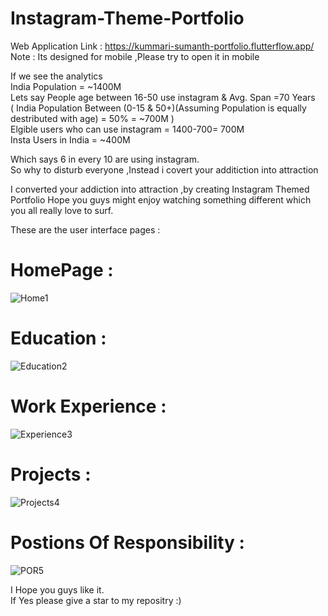 # Instagram-Theme-Portfolio

Web Application Link : https://kummari-sumanth-portfolio.flutterflow.app/ <br/>
Note : Its designed for mobile ,Please try to open it in mobile


If we see the analytics <br />
India Population =  ~1400M <br />
Lets say People age between  16-50 use instagram & Avg. Span =70 Years <br />
( India Population Between (0-15 & 50+)(Assuming Population is equally destributed with age) =  50% = ~700M ) <br />
Elgible users who can use instagram = 1400-700= 700M <br />
Insta Users in India = ~400M <br />

Which says 6 in every 10 are using instagram. <br />
So why to disturb everyone ,Instead i covert your additiction into attraction  <br />

I converted your addiction into attraction ,by creating Instagram Themed Portfolio 
Hope you guys might enjoy watching something different which you all really love to surf.

These are the user interface pages :

# HomePage :

![Home1](https://github.com/Sanjoe27/Instagram-Theme-Portfolio/assets/98551759/75a2f218-4652-43b2-b1d6-488bda07a7ce)


# Education :

![Education2](https://github.com/Sanjoe27/Instagram-Theme-Portfolio/assets/98551759/f5f12d95-273d-49ba-8e70-34cbbddca765)

# Work Experience :


![Experience3](https://github.com/Sanjoe27/Instagram-Theme-Portfolio/assets/98551759/1f8732dc-ae04-4e86-a171-76792fdf08a7)

# Projects :


![Projects4](https://github.com/Sanjoe27/Instagram-Theme-Portfolio/assets/98551759/8a32fe88-43d7-4cd2-8764-a833632b1f7d)


# Postions Of Responsibility :


![POR5](https://github.com/Sanjoe27/Instagram-Theme-Portfolio/assets/98551759/6e034d4d-06f6-407b-922e-d6c21211b141)


I Hope you guys like it. <br />
If Yes please give a star to my repositry :)
